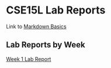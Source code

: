 # CSE15L Lab Reports

Link to [Markdown Basics](https://rar001.github.io/cse15l-lab-reports/markdownbasics.html)

## Lab Reports by Week
[Week 1 Lab Report][1]

[1]: https://rar001.github.io/cse15l-lab-reports/lab-report-1-week-2.md
